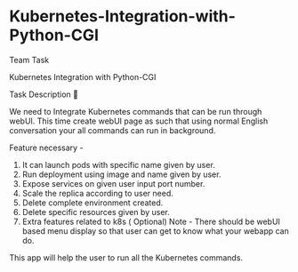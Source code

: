 # Kubernetes-Integration-with-Python-CGI

Team Task

Kubernetes Integration with Python-CGI

Task Description 📄

We need to Integrate Kubernetes commands that can be run through webUI. 
This time create webUI page as such that using normal English conversation your all commands can run in background. 

Feature necessary -
1. It can launch pods with specific name given by user. 
2. Run deployment using image and name given by user. 
3. Expose services on given user input port number. 
4. Scale the replica according to user need. 
5. Delete complete environment created. 
6. Delete specific resources given by user. 
7. Extra features related to k8s ( Optional) 
Note - There should be webUI based menu display so that user can get to know what your webapp can do. 

This app will help the user to run all the Kubernetes commands.
